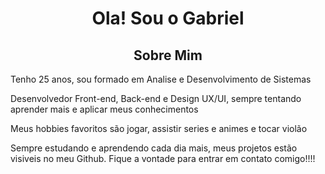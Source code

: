 <h1 align="center">Ola! Sou o Gabriel</h1>
<h2 align="center">Sobre Mim</h2>
<p>Tenho 25 anos, sou formado em Analise e Desenvolvimento de Sistemas</p>
<p>Desenvolvedor Front-end, Back-end e Design UX/UI, sempre tentando aprender mais e aplicar meus conhecimentos</p>
<p>Meus hobbies favoritos são jogar, assistir series e animes e tocar violão</p>
<p>Sempre estudando e aprendendo cada dia mais, meus projetos estão visiveis no meu Github. Fique a vontade para entrar em contato comigo!!!!</p>
<h2>
<!-- <h2 align="center">Linguagens e Ferramentas</h2> -->

<!--
**GabrieldeResende/GabrieldeResende** is a ✨ _special_ ✨ repository because its `README.md` (this file) appears on your GitHub profile.

Here are some ideas to get you started:

- 🔭 I’m currently working on ...
- 🌱 I’m currently learning ...
- 👯 I’m looking to collaborate on ...
- 🤔 I’m looking for help with ...
- 💬 Ask me about ...
- 📫 How to reach me: ...
- 😄 Pronouns: ...
- ⚡ Fun fact: ...
-->
